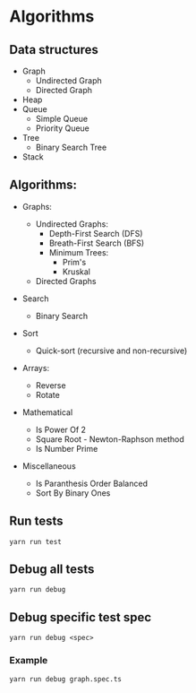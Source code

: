 # Algorithms

## Data structures

* Graph
    * Undirected Graph
    * Directed Graph
* Heap
* Queue
    * Simple Queue
    * Priority Queue
* Tree
    * Binary Search Tree
* Stack

## Algorithms:

* Graphs:
    * Undirected Graphs:
        * Depth-First Search (DFS)
        * Breath-First Search (BFS)
        * Minimum Trees:
            * Prim's
            * Kruskal
    * Directed Graphs

* Search
    * Binary Search

* Sort
    * Quick-sort (recursive and non-recursive)
    
* Arrays:
    * Reverse
    * Rotate

* Mathematical
    * Is Power Of 2
    * Square Root - Newton-Raphson method
    * Is Number Prime

* Miscellaneous
    * Is Paranthesis Order Balanced
    * Sort By Binary Ones


## Run tests

```
yarn run test
```

## Debug all tests

```
yarn run debug
```

## Debug specific test spec

```
yarn run debug <spec>
```

### Example

```
yarn run debug graph.spec.ts
```
